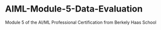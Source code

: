 # AIML-Module-5-Data-Evaluation
Module 5 of the AI/ML Professional Certification from Berkely Haas School
